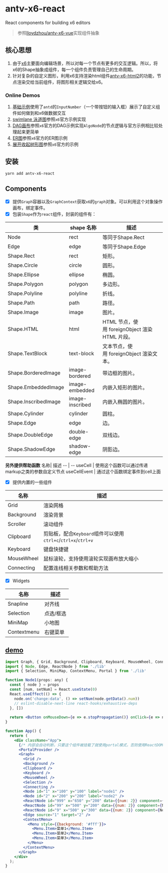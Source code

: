 # antv-x6-react
React components for building x6 editors

> 参照[lloydzhou/antv-x6-vue](https://github.com/lloydzhou/antv-x6-vue)实现组件抽象

## 核心思想
1. 由于[x6](https://www.npmjs.com/package/@antv/x6)主要面向编辑场景，所以对每一个节点有更多的交互逻辑。所以，将x6的Shape抽象成组件，每一个组件负责管理自己的生命周期。
2. 针对复杂的自定义图形，利用x6支持渲染html组件[antv-x6-html2](https://github.com/lloydzhou/antv-x6-html2)的功能，节点渲染交给当前组件，将图形相关逻辑交给x6。

### Online Demos
1. [基础示例](https://codesandbox.io/s/antv-x6-react-demo-jjvcv0)使用了`antd`的`InputNumber`（一个带按钮的输入框）展示了自定义组件如何做到和x6做数据交互
2. [swimlane 泳道图](https://codesandbox.io/s/antv-x6-react-swimlane-uy01jp)参照`x6`官方示例实现
3. [DAG画布](https://codesandbox.io/s/antv-x6-react-dag-m8vcgb)参照`x6`官方的DAG示例实现`AlgoNode`的节点逻辑与官方示例相比较处理起来更简单
4. [ER图](https://codesandbox.io/s/antv-x6-react-er-demo-61m60o)参照`x6`官方的ER图示例
5. [展开收起树形图](https://codesandbox.io/s/antv-x6-react-expand-tree-jfrnnz)参照`x6`官方的示例


## 安装
```
yarn add antv-x6-react
```

## Components
- [x] 提供`Graph`容器以及`GraphContext`获取`x6`的`graph`对象。可以利用这个对象操作画布，绑定事件。
- [x] 包装`Shape`作为`react`组件，封装的组件有：

类 | shape 名称| 描述
-- | -- | --
Node | rect | 等同于Shape.Rect
Edge | edge | 等同于Shape.Edge
Shape.Rect | rect | 矩形。
Shape.Circle | circle | 圆形。
Shape.Ellipse | ellipse | 椭圆。
Shape.Polygon | polygon | 多边形。
Shape.Polyline | polyline | 折线。
Shape.Path | path | 路径。
Shape.Image | image | 图片。
Shape.HTML | html | HTML 节点，使用 foreignObject 渲染 HTML 片段。
Shape.TextBlock | text-block | 文本节点，使用 foreignObject 渲染文本。
Shape.BorderedImage | image-bordered | 带边框的图片。
Shape.EmbeddedImage | image-embedded | 内嵌入矩形的图片。
Shape.InscribedImage | image-inscribed | 内嵌入椭圆的图片。
Shape.Cylinder | cylinder | 圆柱。
Shape.Edge | edge | 边。
Shape.DoubleEdge | double-edge | 双线边。
Shape.ShadowEdge | shadow-edge | 阴影边。

**另外提供帮助函数**
名称| 描述
 -- | --
useCell | 使用这个函数可以通过传递markup之类的参数自定义节点
useCellEvent | 通过这个函数绑定事件到cell上面


- [x] 提供内置的一些组件

名称| 描述
 -- | --
Grid | 渲染网格
Background | 渲染背景
Scroller | 滚动组件
Clipboard | 剪贴板，配合`Keyboard`组件可以使用`ctrl+c`/`ctrl+x`/`ctrl+v`
Keyboard | 键盘快捷键
MouseWheel | 鼠标滚轮，支持使用滚轮实现画布放大缩小
Connecting | 配置连线相关参数和帮助方法

- [x] Widgets

名称| 描述
 -- | --
Snapline | 对齐线
Selection | 点选/框选
MiniMap | 小地图
Contextmenu | 右键菜单

## [demo](https://github.com/lloydzhou/antv-x6-react/blob/master/src/App.tsx)
```jsx
import Graph, { Grid, Background, Clipboard, Keyboard, MouseWheel, Connecting } from './lib'
import { Node, Edge, ReactNode } from './lib'
import { Selection, MiniMap, ContextMenu, Portal } from './lib'

function Node1(props: any) {
  const { node } = props
  const [num, setNum] = React.useState(0)
  React.useEffect(() => {
    node.on('change:data', () => setNum(node.getData().num))
    // eslint-disable-next-line react-hooks/exhaustive-deps
  }, [])
  
  return <Button onMouseDown={e => e.stopPropagation()} onClick={e => node.setData({ num: num + 1 })}>Ant Button {num}</Button>
}

function App() {
  return (
    <div className="App">
      {/* 内部会自动判断，只要这个组件被挂载了就使用portal模式，否则使用ReactDOM */}
      <PortalProvider />
      <Graph>
        <Grid />
        <Background />
        <Clipboard />
        <Keyboard />
        <MouseWheel />
        <Selection />
        <Connecting />
        <Node id="1" x="100" y="100" label="node1" />
        <Node id="2" x="200" y="200" label="node2" />
        <ReactNode id="999" x="650" y="200" data={{num: 2}} component={Node1} />
        <ReactNode id="99" x="500" y="200" data={{num: 2}} component={Node1} />
        <ReactNode id="9" x="500" y="300" data={{num: 2}} component={Node1} primer="circle" />
        <Edge source="1" target="2" />
        <ContextMenu>
          <Menu style={{background: '#fff'}}>
            <Menu.Item>菜单1</Menu.Item>
            <Menu.Item>菜单2</Menu.Item>
            <Menu.Item>菜单3</Menu.Item>
          </Menu>
        </ContextMenu>
      </Graph>
    </div>
  );
}
```


